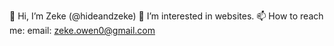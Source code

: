 👋 Hi, I’m Zeke (@hideandzeke)
👀 I’m interested in websites.
📫 How to reach me: email: zeke.owen0@gmail.com

